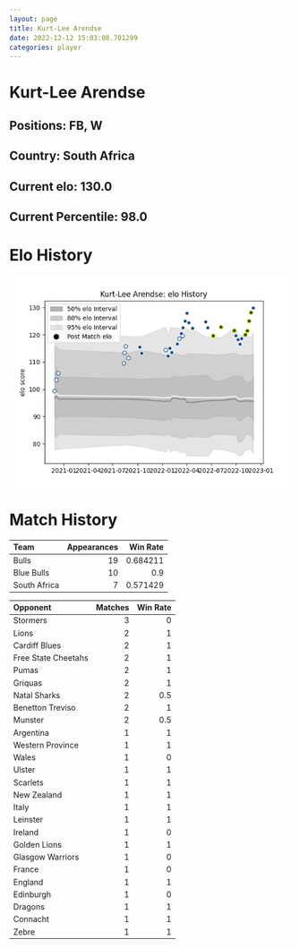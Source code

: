 ```yaml
---  
layout: page  
title: Kurt-Lee Arendse  
date: 2022-12-12 15:03:08.701299  
categories: player  
---
```

# Kurt-Lee Arendse

## Positions: FB, W

## Country: South Africa

## Current elo: 130.0

## Current Percentile: 98.0

# Elo History


![elo history](history_Kurt-LeeArendse.png)
# Match History


| Team         |   Appearances |   Win Rate |
|:-------------|--------------:|-----------:|
| Bulls        |            19 |   0.684211 |
| Blue Bulls   |            10 |   0.9      |
| South Africa |             7 |   0.571429 |

| Opponent            |   Matches |   Win Rate |
|:--------------------|----------:|-----------:|
| Stormers            |         3 |        0   |
| Lions               |         2 |        1   |
| Cardiff Blues       |         2 |        1   |
| Free State Cheetahs |         2 |        1   |
| Pumas               |         2 |        1   |
| Griquas             |         2 |        1   |
| Natal Sharks        |         2 |        0.5 |
| Benetton Treviso    |         2 |        1   |
| Munster             |         2 |        0.5 |
| Argentina           |         1 |        1   |
| Western Province    |         1 |        1   |
| Wales               |         1 |        0   |
| Ulster              |         1 |        1   |
| Scarlets            |         1 |        1   |
| New Zealand         |         1 |        1   |
| Italy               |         1 |        1   |
| Leinster            |         1 |        1   |
| Ireland             |         1 |        0   |
| Golden Lions        |         1 |        1   |
| Glasgow Warriors    |         1 |        0   |
| France              |         1 |        0   |
| England             |         1 |        1   |
| Edinburgh           |         1 |        0   |
| Dragons             |         1 |        1   |
| Connacht            |         1 |        1   |
| Zebre               |         1 |        1   |